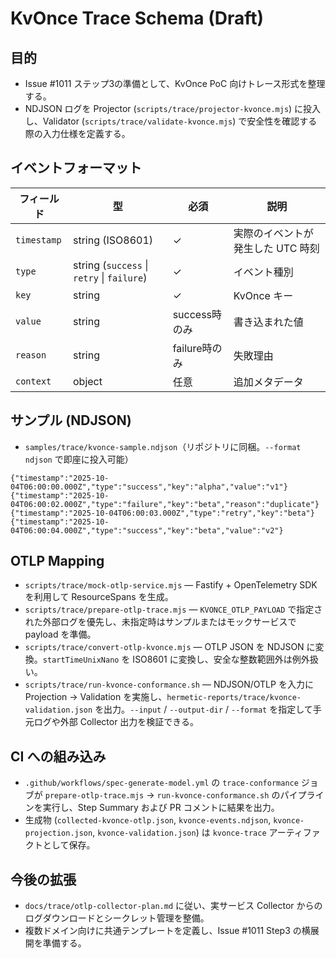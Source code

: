 # KvOnce Trace Schema (Draft)

## 目的
- Issue #1011 ステップ3の準備として、KvOnce PoC 向けトレース形式を整理する。
- NDJSON ログを Projector (`scripts/trace/projector-kvonce.mjs`) に投入し、Validator (`scripts/trace/validate-kvonce.mjs`) で安全性を確認する際の入力仕様を定義する。

## イベントフォーマット
| フィールド | 型 | 必須 | 説明 |
|------------|----|------|------|
| `timestamp` | string (ISO8601) | ✓ | 実際のイベントが発生した UTC 時刻 |
| `type` | string (`success` \| `retry` \| `failure`) | ✓ | イベント種別 |
| `key` | string | ✓ | KvOnce キー |
| `value` | string | success時のみ | 書き込まれた値 |
| `reason` | string | failure時のみ | 失敗理由 |
| `context` | object | 任意 | 追加メタデータ |

## サンプル (NDJSON)
- `samples/trace/kvonce-sample.ndjson`（リポジトリに同梱。`--format ndjson` で即座に投入可能）

```ndjson
{"timestamp":"2025-10-04T06:00:00.000Z","type":"success","key":"alpha","value":"v1"}
{"timestamp":"2025-10-04T06:00:02.000Z","type":"failure","key":"beta","reason":"duplicate"}
{"timestamp":"2025-10-04T06:00:03.000Z","type":"retry","key":"beta"}
{"timestamp":"2025-10-04T06:00:04.000Z","type":"success","key":"beta","value":"v2"}
```

## OTLP Mapping
- `scripts/trace/mock-otlp-service.mjs` — Fastify + OpenTelemetry SDK を利用して ResourceSpans を生成。
- `scripts/trace/prepare-otlp-trace.mjs` — `KVONCE_OTLP_PAYLOAD` で指定された外部ログを優先し、未指定時はサンプルまたはモックサービスで payload を準備。
- `scripts/trace/convert-otlp-kvonce.mjs` — OTLP JSON を NDJSON に変換。`startTimeUnixNano` を ISO8601 に変換し、安全な整数範囲外は例外扱い。
- `scripts/trace/run-kvonce-conformance.sh` — NDJSON/OTLP を入力に Projection → Validation を実施し、`hermetic-reports/trace/kvonce-validation.json` を出力。`--input` / `--output-dir` / `--format` を指定して手元ログや外部 Collector 出力を検証できる。

## CI への組み込み
- `.github/workflows/spec-generate-model.yml` の `trace-conformance` ジョブが `prepare-otlp-trace.mjs` → `run-kvonce-conformance.sh` のパイプラインを実行し、Step Summary および PR コメントに結果を出力。
- 生成物 (`collected-kvonce-otlp.json`, `kvonce-events.ndjson`, `kvonce-projection.json`, `kvonce-validation.json`) は `kvonce-trace` アーティファクトとして保存。

## 今後の拡張
- `docs/trace/otlp-collector-plan.md` に従い、実サービス Collector からのログダウンロードとシークレット管理を整備。
- 複数ドメイン向けに共通テンプレートを定義し、Issue #1011 Step3 の横展開を準備する。

